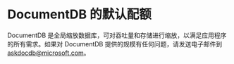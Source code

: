 <properties
    pageTitle="DocumentDB 的默认配额 | Azure"
    description="了解 DocumentDB 分配的默认配额。"
    services="documentdb"
    author="mimig1"
    manager="jhubbard"
    editor="cgronlun"
    documentationcenter="" />
<tags
    ms.assetid="a6d6e636-33d6-4617-8e97-d78a75696c39"
    ms.service="documentdb"
    ms.workload="data-services"
    ms.tgt_pltfrm="na"
    ms.devlang="na"
    ms.topic="article"
    ms.date="12/13/2016"
    wacn.date="01/23/2017"
    ms.author="arramac" />  


# DocumentDB 的默认配额

DocumentDB 是全局缩放数据库，可对吞吐量和存储进行缩放，以满足应用程序的所有需求。如果对 DocumentDB 提供的规模有任何问题，请发送电子邮件到 askdocdb@microsoft.com。

<!---HONumber=Mooncake_0109_2017-->
<!---Update_Description: wording and links update -->
